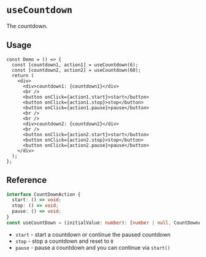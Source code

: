 # `useCountdown`

The countdown.

## Usage

```tsx
const Demo = () => {
  const [countdown1, action1] = useCountdown(6);
  const [countdown2, action2] = useCountdown(60);
  return (
    <div>
      <div>countdown1: {countdown1}</div>
      <br />
      <button onClick={action1.start}>start</button>
      <button onClick={action1.stop}>stop</button>
      <button onClick={action1.pause}>pause</button>
      <br />
      <br />
      <div>countdown2: {countdown2}</div>
      <br />
      <button onClick={action2.start}>start</button>
      <button onClick={action2.stop}>stop</button>
      <button onClick={action2.pause}>pause</button>
    </div>
  );
};
```

## Reference

```ts
interface CountDownAction {
  start: () => void;
  stop: () => void;
  pause: () => void;
}
const useCountDown = (initialValue: number): [number | null, CountDownAction]
```

- `start` - start a countdown or continue the paused countdown
- `stop` - stop a countdown and reset to `0`
- `pause` - pause a countdown and you can continue via `start()`
